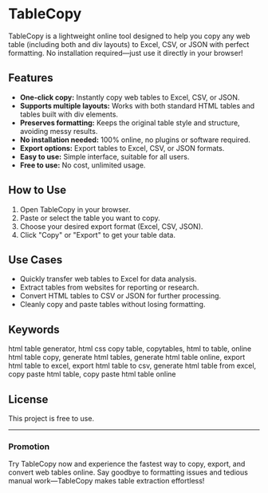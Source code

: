 # TableCopy

TableCopy is a lightweight online tool designed to help you copy any web table (including both <table> and div layouts) to Excel, CSV, or JSON with perfect formatting. No installation required—just use it directly in your browser!

## Features

- **One-click copy:** Instantly copy web tables to Excel, CSV, or JSON.
- **Supports multiple layouts:** Works with both standard HTML tables and tables built with div elements.
- **Preserves formatting:** Keeps the original table style and structure, avoiding messy results.
- **No installation needed:** 100% online, no plugins or software required.
- **Export options:** Export tables to Excel, CSV, or JSON formats.
- **Easy to use:** Simple interface, suitable for all users.
- **Free to use:** No cost, unlimited usage.

## How to Use

1. Open TableCopy in your browser.
2. Paste or select the table you want to copy.
3. Choose your desired export format (Excel, CSV, JSON).
4. Click "Copy" or "Export" to get your table data.

## Use Cases

- Quickly transfer web tables to Excel for data analysis.
- Extract tables from websites for reporting or research.
- Convert HTML tables to CSV or JSON for further processing.
- Cleanly copy and paste tables without losing formatting.

## Keywords

html table generator, html css copy table, copytables, html to table, online html table copy, generate html tables, generate html table online, export html table to excel, export html table to csv, generate html table from excel, copy paste html table, copy paste html table online

## License

This project is free to use.

---

### Promotion

Try TableCopy now and experience the fastest way to copy, export, and convert web tables online. Say goodbye to formatting issues and tedious manual work—TableCopy makes table extraction effortless!
